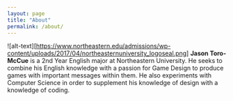 ```yaml
---
layout: page
title: "About"
permalink: /about/
---
```


![alt-text][https://www.northeastern.edu/admissions/wp-content/uploads/2017/04/northeasternuniversity_logoseal.png]
**Jason Toro-McCue** is a 2nd Year English major at Northeastern University. He seeks to combine his English knowledge with a passion for Game Design to produce games with important messages within them. He also experiments with Computer Science in order to supplement his knowledge of design with a knowledge of coding.
